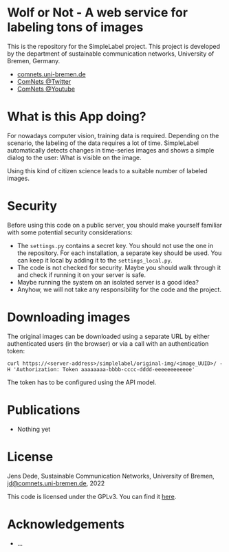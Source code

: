 Wolf or Not - A web service for labeling tons of images
=======================================================

This is the repository for the SimpleLabel project. This project is developed by
the department of sustainable communication networks, University of Bremen,
Germany.

- [comnets.uni-bremen.de](https://comnets.uni-bremen.de/)
- [ComNets @Twitter](https://twitter.com/ComNetsBremen)
- [ComNets @Youtube](https://www.youtube.com/comnetsbremen)


What is this App doing?
=======================

For nowadays computer vision, training data is required. Depending on the
scenario, the labeling of the data requires a lot of time. SimpleLabel
automatically detects changes in time-series images and shows a simple dialog
to the user: What is visible on the image.

Using this kind of citizen science leads to a suitable number of labeled
images.


Security
========

Before using this code on a public server, you should make yourself familiar
with some potential security considerations:

- The `settings.py` contains a secret key. You should not use the one in the
  repository. For each installation, a separate key should be used. You can
  keep it local by adding it to the `settings_local.py`.
- The code is not checked for security. Maybe you should walk through it
  and check if running it on your server is safe.
- Maybe running the system on an isolated server is a good idea?
- Anyhow, we will not take any responsibility for the code and the project.

Downloading images
==================

The original images can be downloaded using a separate URL by either
authenticated users (in the browser) or via a call with an authentication token:

`curl https://<server-address>/simplelabel/original-img/<image_UUID>/ -H 'Authorization: Token aaaaaaaa-bbbb-cccc-dddd-eeeeeeeeeeee'`

The token has to be configured using the API model.

Publications
============

- Nothing yet

License
=======

Jens Dede, Sustainable Communication Networks, University of Bremen, jd@comnets.uni-bremen.de, 2022

This code is licensed under the GPLv3. You can find it [here](LICENSE).

Acknowledgements
================

* ...
